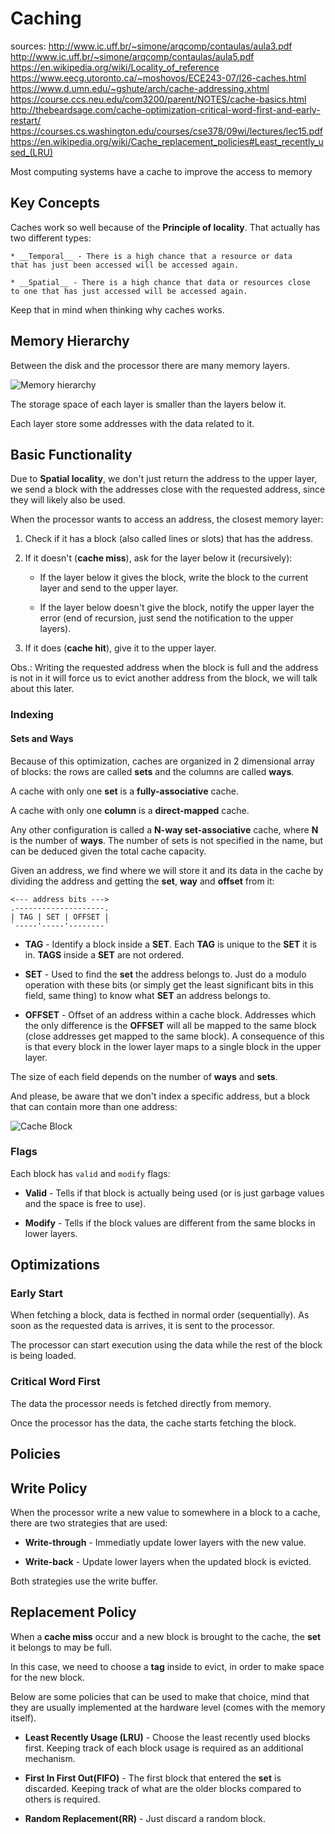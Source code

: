 # Caching

sources:
http://www.ic.uff.br/~simone/arqcomp/contaulas/aula3.pdf \
http://www.ic.uff.br/~simone/arqcomp/contaulas/aula5.pdf
https://en.wikipedia.org/wiki/Locality_of_reference \
https://www.eecg.utoronto.ca/~moshovos/ECE243-07/l26-caches.html \
https://www.d.umn.edu/~gshute/arch/cache-addressing.xhtml \
https://course.ccs.neu.edu/com3200/parent/NOTES/cache-basics.html \
http://thebeardsage.com/cache-optimization-critical-word-first-and-early-restart/ \
https://courses.cs.washington.edu/courses/cse378/09wi/lectures/lec15.pdf \
https://en.wikipedia.org/wiki/Cache_replacement_policies#Least_recently_used_(LRU)

Most computing systems have a cache to improve the access to memory

## Key Concepts

Caches work so well because of the __Principle of locality__. That actually
has two different types:

	* __Temporal__ - There is a high chance that a resource or data
	that has just been accessed will be accessed again.

	* __Spatial__ - There is a high chance that data or resources close
	to one that has just accessed will be accessed again.

Keep that in mind when thinking why caches works.

## Memory Hierarchy

Between the disk and the processor there are many memory layers.

![Memory hierarchy](https://external-content.duckduckgo.com/iu/?u=https%3A%2F%2Ftse1.mm.bing.net%2Fth%3Fid%3DOIP.bIhu_2Gi1FiYJ4TC_zGWlAHaEi%26pid%3DApi&f=1)

The storage space of each layer is smaller than the layers below it.

Each layer store some addresses with the data related to it.

## Basic Functionality

Due to __Spatial locality__, we don't just return the address to the
upper layer, we send a block with the addresses close with the requested
address, since they will likely also be used.

When the processor wants to access an address, the closest memory layer:

1. Check if it has a block (also called lines or slots) that has the address.

2. If it doesn't (__cache miss__), ask for the layer below it (recursively):

	* If the layer below it gives the block, write the block to
	the current layer and send to the upper layer.

	* If the layer below doesn't give the block, notify the upper
	layer the error (end of recursion, just send the notification to
	the upper layers).

3. If it does (__cache hit__), give it to the upper layer.

Obs.: Writing the requested address when the block is full and the address
is not in it will force us to evict another address from the block, we
will talk about this later.
 
### Indexing

#### Sets and Ways

Because of this optimization, caches are organized in 2 dimensional array
of blocks: the rows are called __sets__ and the columns
are called __ways__.

A cache with only one __set__ is a __fully-associative__ cache.

A cache with only one __column__ is a __direct-mapped__ cache.

Any other configuration is called a __N-way set-associative__ cache,
where __N__ is the number of __ways__. The number of sets is not specified
in the name, but can be deduced given the total cache capacity.

Given an address, we find where we will store it and its data in the
cache by dividing the address and getting the __set__, __way__ and
__offset__ from it:

```
<--- address bits --->
.--------------------.
| TAG | SET | OFFSET |
`-----'-----'--------´
```

* __TAG__ - Identify a block inside a __SET__. Each __TAG__ is
unique to the __SET__ it is in. __TAGS__ inside a __SET__ are
not ordered.

* __SET__ - Used to find the __set__ the address belongs to. Just
do a modulo operation with these bits (or simply get the least
significant bits in this field, same thing) to know what __SET__
an address belongs to.

* __OFFSET__ - Offset of an address within a cache block. Addresses which
the only difference is the __OFFSET__ will all be mapped to the same
block (close addresses get mapped to the same block). A consequence of
this is that every block in the lower layer maps to a single block in the
upper layer.

The size of each field depends on the number of __ways__ and __sets__.

And please, be aware that we don't index a specific address, but a block
that can contain more than one address:

![Cache Block](https://image.slidesharecdn.com/1ejajwdaraaebsb0dxko-signature-c9cec41e9de1df0e70d844d44f050ec324e45468089694cb239d95836fa2ca72-poli-160427174743/95/memory-caching-22-638.jpg?cb=1461779382)

### Flags

Each block has `valid` and `modify` flags:

* __Valid__ - Tells if that block is actually being used (or is just
garbage values and the space is free to use).

* __Modify__ - Tells if the block values are different from the
same blocks in lower layers.

## Optimizations

### Early Start

When fetching a block, data is fecthed in normal order
(sequentially). As soon as the requested data is arrives, it is
sent to the processor.

The processor can start execution using the data while the rest
of the block is being loaded.

### Critical Word First

The data the processor needs is fetched directly from memory.

Once the processor has the data, the cache starts fetching the
block.

## Policies

## Write Policy

When the processor write a new value to somewhere in a block to a
cache, there are two strategies that are used:

* __Write-through__ - Immediatly update lower layers with the
new value.

* __Write-back__ - Update lower layers when the updated block
is evicted.

Both strategies use the write buffer.

## Replacement Policy

When a __cache miss__ occur and a new block is brought to the
cache, the __set__ it belongs to may be full.

In this case, we need to choose a __tag__ inside to evict, in
order to make space for the new block.

Below are some policies that can be used to make that choice,
mind that they are usually implemented at the hardware level
(comes with the memory itself).

* __Least Recently Usage (LRU)__ - Choose the least recently
used blocks first. Keeping track of each block usage is
required as an additional mechanism.

* __First In First Out(FIFO)__ - The first block that entered
the __set__ is discarded. Keeping track of what are the older
blocks compared to others is required.

* __Random Replacement(RR)__ - Just discard a random block.
